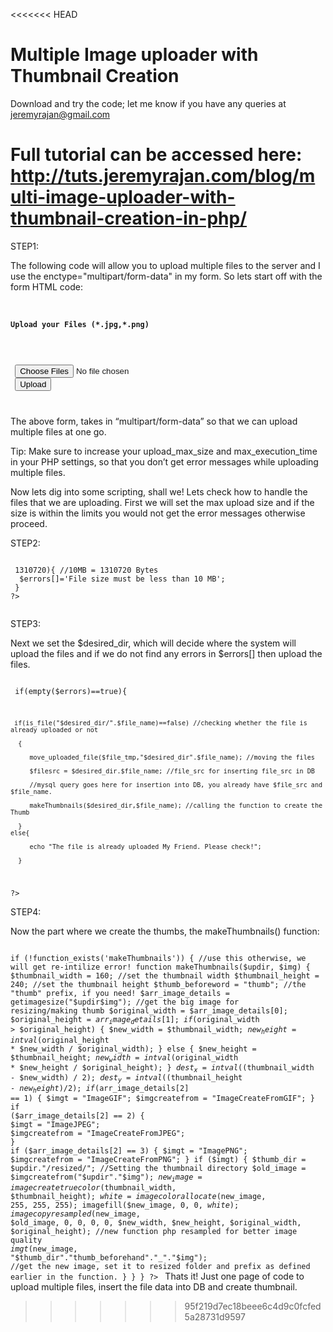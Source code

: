 <<<<<<< HEAD
<h1>Multiple Image uploader with Thumbnail Creation</h1>

Download and try the code; let me know if you have any queries at <a href="mailto:jeremyrajan@gnossem.com">jeremyrajan@gmail.com</a>

Full tutorial can be accessed here: <a href="http://tuts.jeremyrajan.com/blog/multi-image-uploader-with-thumbnail-creation-in-php/">http://tuts.jeremyrajan.com/blog/multi-image-uploader-with-thumbnail-creation-in-php/</a>
=======

STEP1: 

The following code will allow you to upload multiple files to the server and I use the enctype="multipart/form-data" in my form. So lets start off with the form HTML code:
<code>
<h4>Upload your Files (*.jpg,*.png)</h4>
 <form action="" method="POST" enctype="multipart/form-data">
 <input type="file" name="files[]" multiple/>
 <input type="submit" value="Upload"/>
</form>
</code>

The above form, takes in “multipart/form-data” so that we can upload multiple files at one go.

Tip: Make sure to increase your upload_max_size and max_execution_time in your PHP settings, so that you don’t get error messages while uploading multiple files.

Now lets dig into some scripting, shall we! Lets check how to handle the files that we are uploading. First we will set the max upload size and if the size is within the limits you would not get the error messages otherwise proceed.

STEP2:
<code>
<?php
 if($file_size > 1310720){ //10MB = 1310720 Bytes
  $errors[]='File size must be less than 10 MB';
 }
?>
</code>

STEP3:

Next we set the $desired_dir, which will decide where the system will upload the files and if we do not find any errors in $errors[] then upload the files.

<code>
 <?php
  $desired_dir = "/path/to/the/upload/folder";

  if(empty($errors)==true){

     if(is_file("$desired_dir/".$file_name)==false) //checking whether the file is already uploaded or not

      {

         move_uploaded_file($file_tmp,"$desired_dir".$file_name); //moving the files

         $filesrc = $desired_dir.$file_name; //file_src for inserting file_src in DB

         //mysql query goes here for insertion into DB, you already have $file_src and $file_name.

         makeThumbnails($desired_dir,$file_name); //calling the function to create the Thumb

      }
    else{ 

         echo "The file is already uploaded My Friend. Please check!";

      }
  ?>
</code>

STEP4:

Now the part where we create the thumbs, the makeThumbnails() function:

<code>
<?php

if (!function_exists('makeThumbnails')) { //use this otherwise, we will get re-intilize error!
    function makeThumbnails($updir, $img)
     {
  $thumbnail_width = 160; //set the thumbnail width
	$thumbnail_height = 240; //set the thumbnail height
        $thumb_beforeword = "thumb"; //the "thumb" prefix, if you need!
        $arr_image_details = getimagesize("$updir$img"); //get the big image for resizing/making thumb
	$original_width = $arr_image_details[0];
        $original_height = $arr_image_details[1];
        if ($original_width > $original_height) {
	   $new_width = $thumbnail_width;
	   $new_height = intval($original_height * $new_width / $original_width);
        } else {
	   $new_height = $thumbnail_height;
	   $new_width = intval($original_width * $new_height / $original_height);
	}
	   $dest_x = intval(($thumbnail_width - $new_width) / 2);
	   $dest_y = intval(($thumbnail_height - $new_height) / 2);
	   if ($arr_image_details[2] == 1) {
		$imgt = "ImageGIF";
		$imgcreatefrom = "ImageCreateFromGIF";
	    }
	   if ($arr_image_details[2] == 2) {
		$imgt = "ImageJPEG";
		$imgcreatefrom = "ImageCreateFromJPEG";
	    }
	   if ($arr_image_details[2] == 3) {
		$imgt = "ImagePNG";
		$imgcreatefrom = "ImageCreateFromPNG";
	    }
	   if ($imgt) {
	        $thumb_dir = $updir."/resized/"; //Setting the thumbnail directory
		$old_image = $imgcreatefrom("$updir"."$img");
	        $new_image = imagecreatetruecolor($thumbnail_width, $thumbnail_height);
		$white = imagecolorallocate($new_image, 255, 255, 255);
		imagefill($new_image, 0, 0, $white);
                imagecopyresampled($new_image, $old_image, 0, 0, 0, 0, $new_width, $new_height, $original_width, $original_height); //new function php resampled for better image quality
	        $imgt($new_image, "$thumb_dir"."thumb_beforehand"."_"."$img"); //get the new image, set it to resized folder and prefix as defined earlier in the function.
	     }
	}
   }
?>
</code>
Thats it! Just one page of code to upload multiple files, insert the file data into DB and create thumbnail.
>>>>>>> 95f219d7ec18beee6c4d9c0fcfed5a28731d9597
